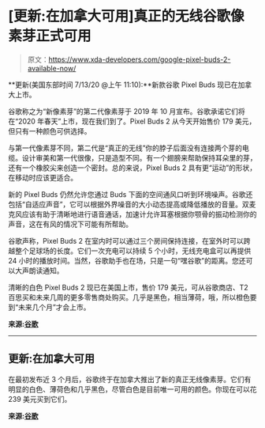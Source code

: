 # [更新:在加拿大可用]真正的无线谷歌像素芽正式可用

> 原文：<https://www.xda-developers.com/google-pixel-buds-2-available-now/>

**更新(美国东部时间 7/13/20 @上午 11:10):**新款谷歌 Pixel Buds 现已在加拿大上市。

谷歌称之为“新像素芽”的第二代像素芽于 2019 年 10 月宣布。谷歌承诺它们将在“2020 年春天”上市，现在我们到了。Pixel Buds 2 从今天开始售价 179 美元，但只有一种颜色可供选择。

与第一代像素芽不同，第二代是“真正的无线”你的脖子后面没有连接两个芽的电缆。设计审美和第一代很像，只是造型不同。有一个翅膀来帮助保持耳朵里的芽，还有一个橡胶尖来创造一个密封。总的来说，Pixel Buds 2 具有更“运动”的形状，在移动时应该更适合。

新的 Pixel Buds 仍然允许您通过 Buds 下面的空间通风口听到环境噪声。谷歌还包括“自适应声音”，它可以根据外界噪音的大小动态提高或降低播放的音量。双麦克风应该有助于清晰地进行语音通话，加速计允许耳塞根据你颚骨的振动检测你的声音，这在有风的情况下可能有所帮助。

谷歌声称，Pixel Buds 2 在室内时可以通过三个房间保持连接，在室外时可以跨越整个足球场的长度。它们一次充电可以持续 5 个小时，无线充电盒可以再提供 24 小时的播放时间。当然，谷歌助手也在场，只是一句“嘿谷歌”的距离。您还可以大声朗读通知。

清晰的白色 Pixel Buds 2 现已在美国上市，售价 179 美元，可从谷歌商店、T2 百思买和未来几周的更多零售商处购买。几乎是黑色，相当薄荷，哦，所以橙色要到“未来几个月”才会上市。

**来源:[谷歌](https://www.blog.google/products/pixel-buds/pixel-buds-now-available/)**

* * *

## 更新:在加拿大可用

在最初发布近 3 个月后，谷歌终于在加拿大推出了新的真正无线像素芽。它们有明显的白色、薄荷色和几乎黑色，尽管白色是目前唯一可用的颜色。你现在可以花 239 美元买到它们。

**来源:[谷歌](https://store.google.com/ca/product/pixel_buds)**